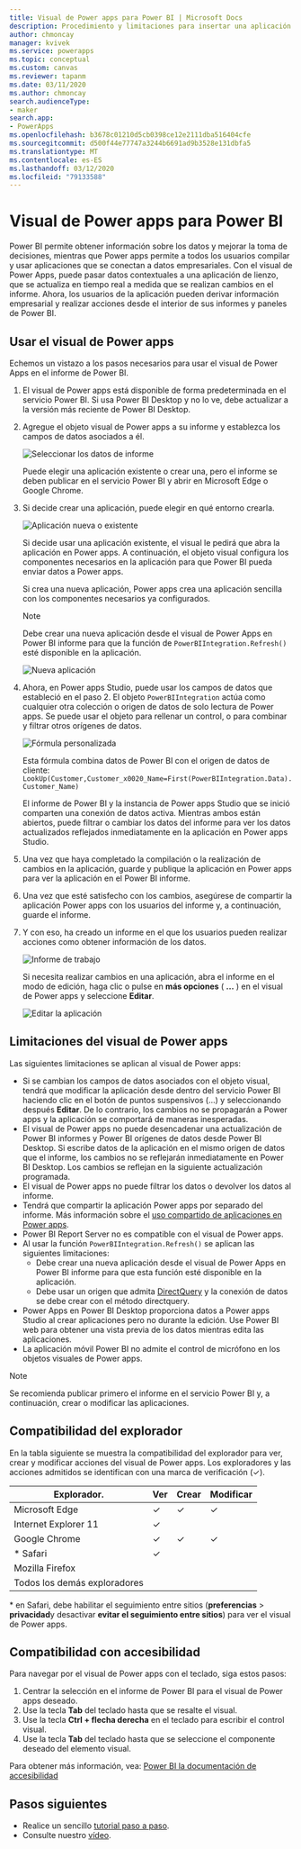 ```yaml
---
title: Visual de Power apps para Power BI | Microsoft Docs
description: Procedimiento y limitaciones para insertar una aplicación de lienzo en la que se usa el mismo origen de datos y se puede filtrar al igual que otros elementos de informe en Power BI
author: chmoncay
manager: kvivek
ms.service: powerapps
ms.topic: conceptual
ms.custom: canvas
ms.reviewer: tapanm
ms.date: 03/11/2020
ms.author: chmoncay
search.audienceType:
- maker
search.app:
- PowerApps
ms.openlocfilehash: b3678c01210d5cb0398ce12e2111dba516404cfe
ms.sourcegitcommit: d500f44e77747a3244b6691ad9b3528e131dbfa5
ms.translationtype: MT
ms.contentlocale: es-ES
ms.lasthandoff: 03/12/2020
ms.locfileid: "79133588"
---
```

# <a name="power-apps-visual-for-power-bi"></a>Visual de Power apps para Power BI

Power BI permite obtener información sobre los datos y mejorar la toma de decisiones, mientras que Power apps permite a todos los usuarios compilar y usar aplicaciones que se conectan a datos empresariales. Con el visual de Power Apps, puede pasar datos contextuales a una aplicación de lienzo, que se actualiza en tiempo real a medida que se realizan cambios en el informe. Ahora, los usuarios de la aplicación pueden derivar información empresarial y realizar acciones desde el interior de sus informes y paneles de Power BI.

## <a name="using-the-power-apps-visual"></a>Usar el visual de Power apps

Echemos un vistazo a los pasos necesarios para usar el visual de Power Apps en el informe de Power BI.

1. El visual de Power apps está disponible de forma predeterminada en el servicio Power BI. Si usa Power BI Desktop y no lo ve, debe actualizar a la versión más reciente de Power BI Desktop.

2. Agregue el objeto visual de Power apps a su informe y establezca los campos de datos asociados a él.

    ![Seleccionar los datos de informe](./media/powerapps-custom-visual/add-visual-set-data.png)

    Puede elegir una aplicación existente o crear una, pero el informe se deben publicar en el servicio Power BI y abrir en Microsoft Edge o Google Chrome.

3.  Si decide crear una aplicación, puede elegir en qué entorno crearla.

    ![Aplicación nueva o existente](./media/powerapps-custom-visual/create-new-or-choose-app.png)

    Si decide usar una aplicación existente, el visual le pedirá que abra la aplicación en Power apps. A continuación, el objeto visual configura los componentes necesarios en la aplicación para que Power BI pueda enviar datos a Power apps.

    Si crea una nueva aplicación, Power apps crea una aplicación sencilla con los componentes necesarios ya configurados.

    > [!NOTE]
    > Debe crear una nueva aplicación desde el visual de Power Apps en Power BI informe para que la función de `PowerBIIntegration.Refresh()` esté disponible en la aplicación.

    ![Nueva aplicación](./media/powerapps-custom-visual/new-app.png)

4. Ahora, en Power apps Studio, puede usar los campos de datos que estableció en el paso 2. El objeto `PowerBIIntegration` actúa como cualquier otra colección o origen de datos de solo lectura de Power apps. Se puede usar el objeto para rellenar un control, o para combinar y filtrar otros orígenes de datos.

    ![Fórmula personalizada](./media/powerapps-custom-visual/custom-formula.png)

    Esta fórmula combina datos de Power BI con el origen de datos de cliente: `LookUp(Customer,Customer_x0020_Name=First(PowerBIIntegration.Data).Customer_Name)`

   El informe de Power BI y la instancia de Power apps Studio que se inició comparten una conexión de datos activa. Mientras ambos están abiertos, puede filtrar o cambiar los datos del informe para ver los datos actualizados reflejados inmediatamente en la aplicación en Power apps Studio.

5. Una vez que haya completado la compilación o la realización de cambios en la aplicación, guarde y publique la aplicación en Power apps para ver la aplicación en el Power BI informe.

6. Una vez que esté satisfecho con los cambios, asegúrese de compartir la aplicación Power apps con los usuarios del informe y, a continuación, guarde el informe.

7. Y con eso, ha creado un informe en el que los usuarios pueden realizar acciones como obtener información de los datos.

    ![Informe de trabajo](./media/powerapps-custom-visual/working-report.gif)

    Si necesita realizar cambios en una aplicación, abra el informe en el modo de edición, haga clic o pulse en **más opciones** ( **...** ) en el visual de Power apps y seleccione **Editar**.

    ![Editar la aplicación](./media/powerapps-custom-visual/edit-app.png)

## <a name="limitations-of-the-power-apps-visual"></a>Limitaciones del visual de Power apps

Las siguientes limitaciones se aplican al visual de Power apps:

- Si se cambian los campos de datos asociados con el objeto visual, tendrá que modificar la aplicación desde dentro del servicio Power BI haciendo clic en el botón de puntos suspensivos (...) y seleccionando después **Editar**. De lo contrario, los cambios no se propagarán a Power apps y la aplicación se comportará de maneras inesperadas.
- El visual de Power apps no puede desencadenar una actualización de Power BI informes y Power BI orígenes de datos desde Power BI Desktop. Si escribe datos de la aplicación en el mismo origen de datos que el informe, los cambios no se reflejarán inmediatamente en Power BI Desktop. Los cambios se reflejan en la siguiente actualización programada.
- El visual de Power apps no puede filtrar los datos o devolver los datos al informe.
- Tendrá que compartir la aplicación Power apps por separado del informe. Más información sobre el [uso compartido de aplicaciones en Power apps](share-app.md).
- Power BI Report Server no es compatible con el visual de Power apps.
- Al usar la función `PowerBIIntegration.Refresh()` se aplican las siguientes limitaciones:
    - Debe crear una nueva aplicación desde el visual de Power Apps en Power BI informe para que esta función esté disponible en la aplicación.
    - Debe usar un origen que admita [DirectQuery](https://docs.microsoft.com/power-bi/desktop-directquery-data-sources) y la conexión de datos se debe crear con el método directquery.
- Power Apps en Power BI Desktop proporciona datos a Power apps Studio al crear aplicaciones pero no durante la edición. Use Power BI web para obtener una vista previa de los datos mientras edita las aplicaciones.
- La aplicación móvil Power BI no admite el control de micrófono en los objetos visuales de Power apps.

> [!NOTE]
> Se recomienda publicar primero el informe en el servicio Power BI y, a continuación, crear o modificar las aplicaciones.

## <a name="browser-support"></a>Compatibilidad del explorador

En la tabla siguiente se muestra la compatibilidad del explorador para ver, crear y modificar acciones del visual de Power apps. Los exploradores y las acciones admitidos se identifican con una marca de verificación (&check;).

|Explorador.|Ver|Crear|Modificar
|-|-|-|-
|Microsoft Edge|&check;|&check;|&check;
|Internet Explorer 11|&check;
|Google Chrome|&check;|&check;|&check;
|\* Safari|&check;
|Mozilla Firefox
|Todos los demás exploradores

\* en Safari, debe habilitar el seguimiento entre sitios (**preferencias** > **privacidad**y desactivar **evitar el seguimiento entre sitios**) para ver el visual de Power apps.

## <a name="accessibility-support"></a>Compatibilidad con accesibilidad

Para navegar por el visual de Power apps con el teclado, siga estos pasos:

1. Centrar la selección en el informe de Power BI para el visual de Power apps deseado.
2. Use la tecla **Tab** del teclado hasta que se resalte el visual.
3. Use la tecla **Ctrl + flecha derecha** en el teclado para escribir el control visual.
3. Use la tecla **Tab** del teclado hasta que se seleccione el componente deseado del elemento visual.

Para obtener más información, vea: [Power BI la documentación de accesibilidad]( https://docs.microsoft.com/power-bi/desktop-accessibility)


## <a name="next-steps"></a>Pasos siguientes

* Realice un sencillo [tutorial paso a paso](https://docs.microsoft.com/power-bi/visuals/power-bi-visualization-powerapp).
* Consulte nuestro [vídeo](https://aka.ms/powerappscustomvisualvideo).
